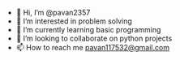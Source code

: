 - 👋 Hi, I’m @pavan2357
- 👀 I’m interested in problem solving
- 🌱 I’m currently learning basic programming
- 💞️ I’m looking to collaborate on python projects
- 📫 How to reach me pavan117532@gmail.com

<!---
pavan2357/pavan2357 is a ✨ special ✨ repository because its `README.md` (this file) appears on your GitHub profile.
You can click the Preview link to take a look at your changes.
--->
